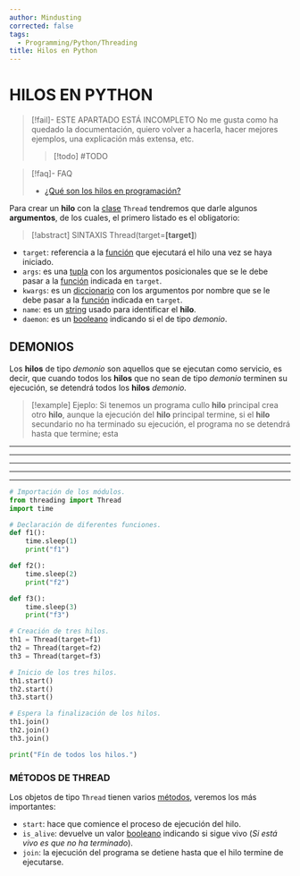 ```yaml
---
author: Mindusting
corrected: false
tags:
  - Programming/Python/Threading
title: Hilos en Python
---
```


# HILOS EN PYTHON

> [!fail]- ESTE APARTADO ESTÁ INCOMPLETO
> No me gusta como ha quedado la documentación, quiero volver a hacerla, hacer mejores ejemplos, una explicación más extensa, etc.
> > [!todo] #TODO

> [!faq]- FAQ
> - [¿Qué son los hilos en programación?](../../pc/pc_thread.md)

Para crear un **hilo** con la [clase](py_class.md) `Thread` tendremos que darle algunos **argumentos**, de los cuales, el primero listado es el obligatorio:

> [!abstract] SINTAXIS
> Thread(target=**\[target\]**)

- `target`: referencia a la [función](../py_func.md) que ejecutará el hilo una vez se haya iniciado.
- `args`: es una [tupla](py_tuple.md) con los argumentos posicionales que se le debe pasar a la [función](../py_func.md) indicada en `target`.
- `kwargs`: es un [diccionario](py_dict.md) con los argumentos por nombre que se le debe pasar a la [función](../py_func.md) indicada en `target`.
- `name`: es un [string](py_str.md) usado para identificar el **hilo**.
- `daemon`: es un [booleano](py_bool.md) indicando si el de tipo *demonio*.

## DEMONIOS

Los **hilos** de tipo *demonio* son aquellos que se ejecutan como servicio, es decir, que cuando todos los **hilos** que no sean de tipo *demonio* terminen su ejecución, se detendrá todos los **hilos** *demonio*.

> [!example] Ejeplo:
> Si tenemos un programa cullo **hilo** principal crea otro **hilo**, aunque la ejecución del **hilo** principal termine, si el **hilo** secundario no ha terminado su ejecución, el programa no se detendrá hasta que termine; esta 

---
---
---
---
---

```python
# Importación de los módulos.
from threading import Thread
import time

# Declaración de diferentes funciones.
def f1():
    time.sleep(1)
    print("f1")

def f2():
    time.sleep(2)
    print("f2")

def f3():
    time.sleep(3)
    print("f3")

# Creación de tres hilos.
th1 = Thread(target=f1)
th2 = Thread(target=f2)
th3 = Thread(target=f3)

# Inicio de los tres hilos.
th1.start()
th2.start()
th3.start()

# Espera la finalización de los hilos.
th1.join()
th2.join()
th3.join()

print("Fín de todos los hilos.")

```

### MÉTODOS DE THREAD

Los objetos de tipo `Thread` tienen varios [métodos](../py_func.md), veremos los más importantes:

- `start`: hace que comience el proceso de ejecución del hilo.
- `is_alive`: devuelve un valor [booleano](py_bool.md) indicando si sigue vivo (*Si está vivo es que no ha terminado*).
- `join`: la ejecución del programa se detiene hasta que el hilo termine de ejecutarse.

